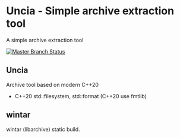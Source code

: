 # Uncia - Simple archive extraction tool

A simple archive extraction tool

[![Master Branch Status](https://github.com/baulk/uncia/workflows/CI/badge.svg)](https://github.com/baulk/uncia/actions)

## Uncia

Archive tool based on modern C++20

+  C++20 std::filesystem, std::format (C++20 use fmtlib)

## wintar

wintar (libarchive) static build. 
